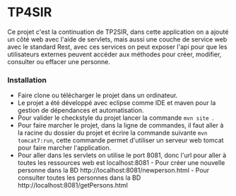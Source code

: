 # TP4SIR

Ce projet c'est la continuation de TP2SIR, dans cette application on a ajouté un côté web avec l'aide de servlets, mais aussi une couche de service web avec le standard Rest, avec ces services on peut exposer l'api pour que les utilisateurs externes peuvent accéder aux méthodes pour créer, modifier, consulter ou effacer une personne.

### Installation 

- Faire clone ou télécharger le projet dans un ordinateur.
- Le projet a été développé avec eclipse comme IDE et maven pour la gestion de dépendances et automatisation.
- Pour valider le checkstyle du projet lancer la commande ```mvn site ```.
- Pour faire marcher le projet, dans la ligne de commandes, il faut aller à la racine du dossier du projet et écrire la commande suivante ```mvn tomcat7:run```, cette commande permet d'utiliser un serveur web tomcat pour faire marcher l'application.
- Pour aller dans les servlets on utilise le port 8081, donc l'url pour aller à toutes les ressources web est localhost:8081
        - Pour créer une nouvelle personne dans la BD http://localhost:8081/newperson.html
        - Pour consulter toutes les personnes dans la BD http://localhost:8081/getPersons.html


